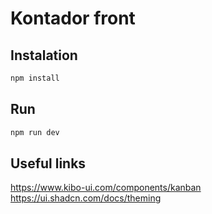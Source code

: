 # Kontador front

## Instalation

```bash
npm install
```

## Run

```bash
npm run dev
```

## Useful links

https://www.kibo-ui.com/components/kanban
https://ui.shadcn.com/docs/theming
